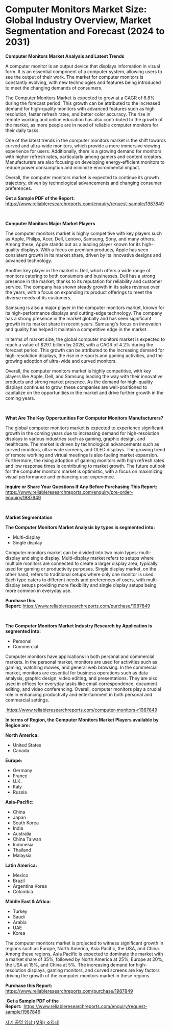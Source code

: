 <p><h1>Computer Monitors Market Size: Global Industry Overview, Market Segmentation and Forecast (2024 to 2031)</h1></p><p><strong>Computer Monitors Market Analysis and Latest Trends</strong></p>
<p><p>A computer monitor is an output device that displays information in visual form. It is an essential component of a computer system, allowing users to see the output of their work. The market for computer monitors is constantly evolving, with new technologies and features being introduced to meet the changing demands of consumers.</p><p>The Computer Monitors Market is expected to grow at a CAGR of 6.8% during the forecast period. This growth can be attributed to the increased demand for high-quality monitors with advanced features such as high resolution, faster refresh rates, and better color accuracy. The rise in remote working and online education has also contributed to the growth of the market, as more people are in need of reliable computer monitors for their daily tasks.</p><p>One of the latest trends in the computer monitors market is the shift towards curved and ultra-wide monitors, which provide a more immersive viewing experience for users. Additionally, there is a growing demand for monitors with higher refresh rates, particularly among gamers and content creators. Manufacturers are also focusing on developing energy-efficient monitors to reduce power consumption and minimize environmental impact.</p><p>Overall, the computer monitors market is expected to continue its growth trajectory, driven by technological advancements and changing consumer preferences.</p></p>
<p><strong>Get a Sample PDF of the Report:&nbsp;</strong> <a href="https://www.reliableresearchreports.com/enquiry/request-sample/1987849">https://www.reliableresearchreports.com/enquiry/request-sample/1987849</a></p>
<p>&nbsp;</p>
<p><strong>Computer Monitors Major Market Players</strong></p>
<p><p>The computer monitors market is highly competitive with key players such as Apple, Philips, Acer, Dell, Lenovo, Samsung, Sony, and many others. Among these, Apple stands out as a leading player known for its high-quality displays. With a focus on premium products, Apple has seen consistent growth in its market share, driven by its innovative designs and advanced technology.</p><p>Another key player in the market is Dell, which offers a wide range of monitors catering to both consumers and businesses. Dell has a strong presence in the market, thanks to its reputation for reliability and customer service. The company has shown steady growth in its sales revenue over the years, with a focus on expanding its product offerings to meet the diverse needs of its customers.</p><p>Samsung is also a major player in the computer monitors market, known for its high-performance displays and cutting-edge technology. The company has a strong presence in the market globally and has seen significant growth in its market share in recent years. Samsung's focus on innovation and quality has helped it maintain a competitive edge in the market.</p><p>In terms of market size, the global computer monitors market is expected to reach a value of $29.1 billion by 2026, with a CAGR of 4.2% during the forecast period. This growth can be attributed to the increasing demand for high-resolution displays, the rise in e-sports and gaming activities, and the growing adoption of ultra-wide and curved monitors.</p><p>Overall, the computer monitors market is highly competitive, with key players like Apple, Dell, and Samsung leading the way with their innovative products and strong market presence. As the demand for high-quality displays continues to grow, these companies are well-positioned to capitalize on the opportunities in the market and drive further growth in the coming years.</p></p>
<p>&nbsp;</p>
<p><strong>What Are The Key Opportunities For Computer Monitors Manufacturers?</strong></p>
<p><p>The global computer monitors market is expected to experience significant growth in the coming years due to increasing demand for high-resolution displays in various industries such as gaming, graphic design, and healthcare. The market is driven by technological advancements such as curved monitors, ultra-wide screens, and OLED displays. The growing trend of remote working and virtual meetings is also fueling market expansion. Furthermore, the rising adoption of gaming monitors with high refresh rates and low response times is contributing to market growth. The future outlook for the computer monitors market is optimistic, with a focus on maximizing visual performance and enhancing user experience.</p></p>
<p><strong>Inquire or Share Your Questions If Any Before Purchasing This Report:</strong> <a href="https://www.reliableresearchreports.com/enquiry/pre-order-enquiry/1987849">https://www.reliableresearchreports.com/enquiry/pre-order-enquiry/1987849</a></p>
<p>&nbsp;</p>
<p><strong>Market Segmentation</strong></p>
<p><strong>The Computer Monitors Market Analysis by types is segmented into:</strong></p>
<p><ul><li>Multi-display</li><li>Single display</li></ul></p>
<p><p>Computer monitors market can be divided into two main types: multi-display and single display. Multi-display market refers to setups where multiple monitors are connected to create a larger display area, typically used for gaming or productivity purposes. Single display market, on the other hand, refers to traditional setups where only one monitor is used. Each type caters to different needs and preferences of users, with multi-display setups providing more flexibility and single display setups being more common in everyday use.</p></p>
<p><strong>Purchase this Report:&nbsp;</strong><a href="https://www.reliableresearchreports.com/purchase/1987849">https://www.reliableresearchreports.com/purchase/1987849</a></p>
<p>&nbsp;</p>
<p><strong>The Computer Monitors Market Industry Research by Application is segmented into:</strong></p>
<p><ul><li>Personal</li><li>Commercial</li></ul></p>
<p><p>Computer monitors have applications in both personal and commercial markets. In the personal market, monitors are used for activities such as gaming, watching movies, and general web browsing. In the commercial market, monitors are essential for business operations such as data analysis, graphic design, video editing, and presentations. They are also used in offices for everyday tasks like email correspondence, document editing, and video conferencing. Overall, computer monitors play a crucial role in enhancing productivity and entertainment in both personal and commercial settings.</p></p>
<p><a href="https://www.reliableresearchreports.com/computer-monitors-r1987849">&nbsp;https://www.reliableresearchreports.com/computer-monitors-r1987849</a></p>
<p><strong>In terms of Region, the Computer Monitors Market Players available by Region are:</strong></p>
<p>
    <p> <strong> North America: </strong>
        <ul>
            <li>United States</li>
            <li>Canada</li>
        </ul>
        </p> 
    <p> <strong> Europe: </strong>
        <ul>
            <li>Germany</li>
            <li>France</li>
            <li>U.K.</li>
            <li>Italy</li>
            <li>Russia</li>
        </ul>
        </p> 
    <p> <strong> Asia-Pacific: </strong>
        <ul>
            <li>China</li>
            <li>Japan</li>
            <li>South Korea</li>
            <li>India</li>
            <li>Australia</li>
            <li>China Taiwan</li>
            <li>Indonesia</li>
            <li>Thailand</li>
            <li>Malaysia</li>
        </ul>
        </p> 
    <p> <strong> Latin America: </strong>
        <ul>
            <li>Mexico</li>
            <li>Brazil</li>
            <li>Argentina Korea</li>
            <li>Colombia</li>
        </ul>
        </p> 
    <p> <strong> Middle East & Africa: </strong>
        <ul>
            <li>Turkey</li>
            <li>Saudi</li>
            <li>Arabia</li>
            <li>UAE</li>
            <li>Korea</li>
        </ul>
    </p>
    </p>
<p><p>The computer monitors market is projected to witness significant growth in regions such as Europe, North America, Asia Pacific, the USA, and China. Among these regions, Asia Pacific is expected to dominate the market with a market share of 35%, followed by North America at 25%, Europe at 20%, the USA at 15%, and China at 5%. The increasing demand for high-resolution displays, gaming monitors, and curved screens are key factors driving the growth of the computer monitors market in these regions.</p></p>
<p><strong>Purchase this Report: </strong><a href="https://www.reliableresearchreports.com/purchase/1987849">https://www.reliableresearchreports.com/purchase/1987849</a></p>
<p>&nbsp;<strong>Get a Sample PDF of the Report:&nbsp;&nbsp;</strong><a href="https://www.reliableresearchreports.com/enquiry/request-sample/1987849">https://www.reliableresearchreports.com/enquiry/request-sample/1987849</a></p>
<p><strong></strong></p>
<p><p><a href="https://github.com/vsr06p4p49/Market-Research-Report-List-2/blob/main/8260461155824.md">자기 공명 영상 (MRI) 조영제</a></p></p>